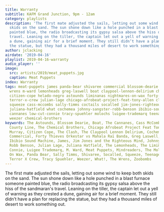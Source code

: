 ```yaml
---
title: Warranty
subtitle: KAFM Grand Junction, 9pm - 12am
category: playlists
description: 'The first mate adjusted the sails, letting out some wind to keep both
  skids on the sand. The sun shone down like a hole punched in a blast furnace someone
  painted blue, the radio broadcasting its gypsy salsa above the hiss of the sandmaran''s
  travel. Leaning on the tiller, the captain let out a yell of warning as they crested
  a dune, gaining air for a brief moment. They still didn’t have a plan for replacing
  the statue, but they had a thousand miles of desert to work something out. '
author: jclacking
airdate: '2019-04-16'
playlist: 2019-04-16-warranty
audio_player: ''
image:
  src: artists/2019/meat_puppets.jpg
  caption: Meat Puppets
index: Warranty
tags: meat-puppets james panda-bear shivaree commercial blossom-dearie mindreaders
  wrens m-ward lemonheads greg-laswell boat claypool-lennon-delirium chatham-county-line
  citizen-cope helado-negro astounds liminanas nightmares-on-wax forty-thieves-orkestar-vs-mahala-rai-banda
  terror-x-crew julian-lage chicago-afrobeat-project-feat-tony-allen clash zoobombs
  squeeze cass-mccombs sally-timms coctails socalled jim-jones-righteous-mind chris-murray
  juliana-hatfield what cochemea johnny-sangster-robb-benson ibibio-sound-machine
  cannanes low-cut-connie tracy-spuehler molochs luigee-trademarq teenage-bottlerocket
  weezer chemical-brothers
keywords: The Astounds, Blossom Dearie, Boat, The Cannanes, Cass McCombs, Chatham
  County Line, The Chemical Brothers, Chicago Afrobeat Project Feat Tony Allen, Chris
  Murray, Citizen Cope, The Clash, The Claypool Lennon Delirium, Cochemea, The Coctails,
  Commercial, Forty Thieves Orkestar vs Mahala Raï Banda, Greg Laswell, Helado Negro,
  Ibibio Sound Machine, James, Jim Jones and the Righteous Mind, Johnny Sangster And
  Robb Benson, Julian Lage, Juliana Hatfield, The Lemonheads, The Limiñanas, Low Cut
  Connie, Luigee Trademarq, M. Ward, Meat Puppets, Mindreaders, The Molochs, Nightmares
  On Wax, Panda Bear, Sally Timms, Shivaree, Socalled, Squeeze, Teenage Bottlerocket,
  Terror X Crew, Tracy Spuehler, Weezer, What!, The Wrens, Zoobombs
---
```

The first mate adjusted the sails, letting out some wind to keep both skids on the sand. The sun shone down like a hole punched in a blast furnace someone painted blue, the radio broadcasting its gypsy salsa above the hiss of the sandmaran's travel. Leaning on the tiller, the captain let out a yell of warning as they crested a dune, gaining air for a brief moment. They still didn’t have a plan for replacing the statue, but they had a thousand miles of desert to work something out. 
